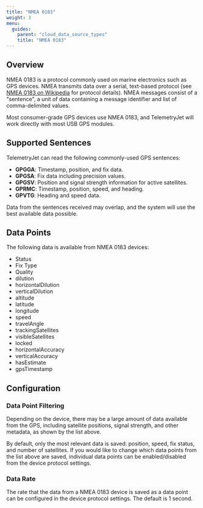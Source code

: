 ```yaml
---
title: "NMEA 0183"
weight: 3
menu:
  guides:
    parent: "cloud_data_source_types"
    title: "NMEA 0183"
---
```


## Overview

NMEA 0183 is a protocol commonly used on marine electronics such as GPS devices. NMEA transmits data over a serial, text-based protocol (see [NMEA 0183 on Wikipedia](https://en.wikipedia.org/wiki/NMEA_0183) for protocol details). NMEA messages consist of a "sentence", a unit of data containing a message identifier and list of comma-delimited values.

Most consumer-grade GPS devices use NMEA 0183, and TelemetryJet will work directly with most USB GPS modules.

## Supported Sentences

TelemetryJet can read the following commonly-used GPS sentences:

- **GPGGA**: Timestamp, position, and fix data.
- **GPGSA**: Fix data including precision values.
- **GPGSV**: Position and signal strength information for active satellites.
- **GPRMC**: Timestamp, position, speed, and heading.
- **GPVTG**: Heading and speed data.

Data from the sentences received may overlap, and the system will use the best available data possible.

## Data Points

The following data is available from NMEA 0183 devices:

- Status
- Fix Type
- Quality
- dilution
- horizontalDilution
- verticalDilution
- altitude
- latitude
- longitude
- speed
- travelAngle
- trackingSatellites
- visibleSatellites
- locked
- horizontalAccuracy
- verticalAccuracy
- hasEstimate
- gpsTimestamp

## Configuration

### Data Point Filtering
Depending on the device, there may be a large amount of data available from the GPS, including satellite positions, signal strength, and other metadata, as shown by the list above.

By default, only the most relevant data is saved: position, speed, fix status, and number of satellites. If you would like to change which data points from the list above are saved, individual data points can be enabled/disabled from the device protocol settings.

### Data Rate
The rate that the data from a NMEA 0183 device is saved as a data point can be configured in the device protocol settings. The default is 1 second.
